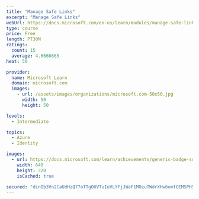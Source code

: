 ```yaml
---
title: "Manage Safe Links"
excerpt: "Manage Safe Links"
webUrl: https://docs.microsoft.com/en-us/learn/modules/manage-safe-links/
type: course
price: Free
length: PT30M
ratings:
  count: 15
  average: 4.6666665
heat: 50

provider:
  name: Microsoft Learn
  domain: microsoft.com
  images:
    - url: /assets/images/organizations/microsoft.com-50x50.jpg
      width: 50
      height: 50

levels:
  - Intermediate

topics:
  - Azure
  - Identity

images:
  - url: https://docs.microsoft.com/learn/achievements/generic-badge-social.png
    width: 640
    height: 320
    isCached: true

secured: "dinIb3Vn2CaUdHzQ77oTTgOUVTuIuVLYFjJWaF1MOzuTWdrXHw6omfGEMSPH5YvgYx3Dkp+FygNz88TfT04YI2Eu+ZlmnMjGTewcSwA3HsjzjVfUxN216KZsi6maQ/i1ZpyhQRv0vkuh0Tbxhd9PZnyvW5VAywXBDzLStiilXcuQ7tM065+U53bo169PW56cZHB6XZbLGZdCXhHVNjwMyo+RQSlfSaACZXeL+GE0/SMjmLqVXlPwYz1HFjbGZZYi8ZsBtFpVBMwvDUM4/siL88wYDf07Ko8guMuhhaaXVVoOYwbvWMxnLsDghOTG2VnHQt5D9OncghS2EumyW+ZjB/dfGHIXS3jhFIIvE7sBvbTcgYdDsSpTHaDwIM67WD9cz4Uprv1Mu6LZ41qJFaTY1zDtD5h1LcaJBq1NKxOeXGE=;8IR0in+D6D/8FYrCtMH1Gg=="
---
```


